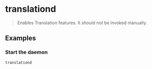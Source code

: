# translationd

> Enables Translation features. It should not be invoked manually.

## Examples

### Start the daemon

```bash
translationd
```
